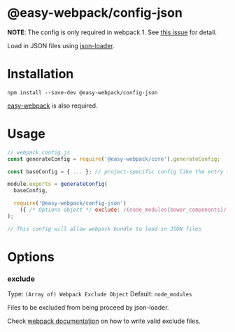 # @easy-webpack/config-json
__NOTE__: The config is only required in webpack 1. See [this issue](https://github.com/webpack/webpack/issues/3363) for detail. 

Load in JSON files using [json-loader](https://github.com/webpack/json-loader). 


# Installation
```
npm install --save-dev @easy-webpack/config-json
```
[easy-webpack](https://github.com/easy-webpack/core) is also required.

# Usage
```js
// webpack.config.js
const generateConfig = require('@easy-webpack/core').generateConfig;

const baseConfig = { ... }; // project-specific config like the entry file

module.exports = generateConfig(
  baseConfig,

  require('@easy-webpack/config-json')
    ({ /* Options object */ exclude: /(node_modules|bower_components)/ })
);

// This config will allow webpack bundle to load in JSON files
```

# Options
### exclude
Type: `(Array of) Webpack Exclude Object` Default: `node_modules`

Files to be excluded from being proceed by json-loader.

Check [webpack documentation](https://webpack.js.org/configuration/module/#condition) on how to write valid exclude files.
